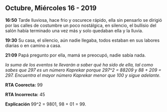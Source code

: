 ## Octubre, Miércoles 16 - 2019

**16:50**
Tarde lluviosa, hace frio y oscurece rápido, ella sin pensarlo se dirigió por las calles de costumbre un poco nostálgica, en
silencio, el bullisio del salón había terminado una vez más y solo quedaban ella y la lluvia.

**19:30**
Su casa, el silencio, aún nadie llegaba, todos estaban en sus labores diarias o en camino a casa.

**21:09**
Papá pregunto por ella, mamá se preocupó, nadie sabía nada.

_la suma de los eventos te llevarán a saber qué ha sido de ella, tal como sabes que 297 es un número Kaprekar porque 297^2 = 88209
y 88 + 209 = 297. Encuentra el mayor número Kaprekar menor que 100 y sigue adelante._

**RTA Coorecta:** 99

**RTA Incorrecta:** 45

**Explicación**
99^2 = 9801, 98 + 01 = 99.
